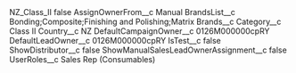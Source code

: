 <?xml version="1.0" encoding="UTF-8"?>
<CustomMetadata xmlns="http://soap.sforce.com/2006/04/metadata" xmlns:xsi="http://www.w3.org/2001/XMLSchema-instance" xmlns:xsd="http://www.w3.org/2001/XMLSchema">
    <label>NZ_Class_II</label>
    <protected>false</protected>
    <values>
        <field>AssignOwnerFrom__c</field>
        <value xsi:type="xsd:string">Manual</value>
    </values>
    <values>
        <field>BrandsList__c</field>
        <value xsi:type="xsd:string">Bonding;Composite;Finishing and Polishing;Matrix</value>
    </values>
    <values>
        <field>Brands__c</field>
        <value xsi:nil="true"/>
    </values>
    <values>
        <field>Category__c</field>
        <value xsi:type="xsd:string">Class II</value>
    </values>
    <values>
        <field>Country__c</field>
        <value xsi:type="xsd:string">NZ</value>
    </values>
    <values>
        <field>DefaultCampaignOwner__c</field>
        <value xsi:type="xsd:string">0126M000000cpRY</value>
    </values>
    <values>
        <field>DefaultLeadOwner__c</field>
        <value xsi:type="xsd:string">0126M000000cpRY</value>
    </values>
    <values>
        <field>IsTest__c</field>
        <value xsi:type="xsd:boolean">false</value>
    </values>
    <values>
        <field>ShowDistributor__c</field>
        <value xsi:type="xsd:boolean">false</value>
    </values>
    <values>
        <field>ShowManualSalesLeadOwnerAssignment__c</field>
        <value xsi:type="xsd:boolean">false</value>
    </values>
    <values>
        <field>UserRoles__c</field>
        <value xsi:type="xsd:string">Sales Rep (Consumables)</value>
    </values>
</CustomMetadata>
